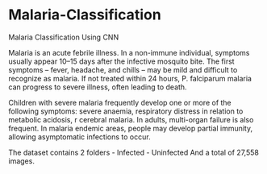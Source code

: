 # Malaria-Classification

Malaria Classification Using CNN

Malaria is an acute febrile illness. In a non-immune individual, symptoms usually appear 10–15 days after the infective mosquito bite. The first symptoms – fever, headache, and chills – may be mild and difficult to recognize as malaria. If not treated within 24 hours, P. falciparum malaria can progress to severe illness, often leading to death.

Children with severe malaria frequently develop one or more of the following symptoms: severe anaemia, respiratory distress in relation to metabolic acidosis, r cerebral malaria. In adults, multi-organ failure is also frequent. In malaria endemic areas, people may develop partial immunity, allowing asymptomatic infections to occur.

The dataset contains 2 folders - Infected - Uninfected
And a total of 27,558 images.
